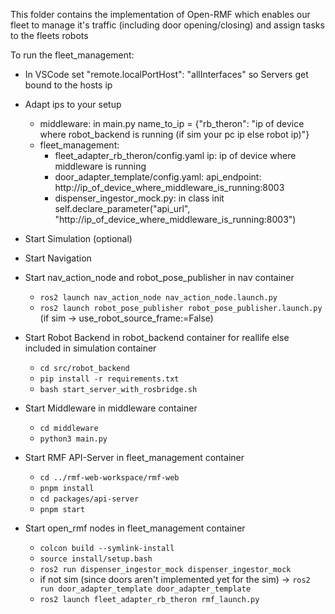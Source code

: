 This folder contains the implementation of Open-RMF which enables our fleet to manage it's traffic (including door opening/closing) and assign tasks to the fleets robots

To run the fleet_management:
- In VSCode set "remote.localPortHost": "allInterfaces" so Servers get bound to the hosts ip

- Adapt ips to your setup
  - middleware: in main.py name_to_ip = {"rb_theron": "ip of device where robot_backend is running (if sim your pc ip else robot ip)"} 
  - fleet_management:
    - fleet_adapter_rb_theron/config.yaml ip: ip of device where middleware is running
    - door_adapter_template/config.yaml: api_endpoint: http://ip_of_device_where_middleware_is_running:8003
    - dispenser_ingestor_mock.py: in class init self.declare_parameter("api_url", "http://ip_of_device_where_middleware_is_running:8003")
- Start Simulation (optional)
- Start Navigation
- Start nav_action_node and robot_pose_publisher in nav container
  - `ros2 launch nav_action_node nav_action_node.launch.py`
  - `ros2 launch robot_pose_publisher robot_pose_publisher.launch.py` (if sim -> use_robot_source_frame:=False)
- Start Robot Backend in robot_backend container for reallife else included in simulation container
    - `cd src/robot_backend`
    - `pip install -r requirements.txt`
    - `bash start_server_with_rosbridge.sh`
- Start Middleware in middleware container
    - `cd middleware`
    - `python3 main.py`
- Start RMF API-Server in fleet_management container
    - `cd ../rmf-web-workspace/rmf-web`
    - `pnpm install`
    - `cd packages/api-server`
    - `pnpm start`
- Start open_rmf nodes in fleet_management container
    - `colcon build --symlink-install`
    - `source install/setup.bash`
    - `ros2 run dispenser_ingestor_mock dispenser_ingestor_mock`
    - if not sim (since doors aren't implemented yet for the sim) -> `ros2 run door_adapter_template door_adapter_template`
    - `ros2 launch fleet_adapter_rb_theron rmf_launch.py`


    

